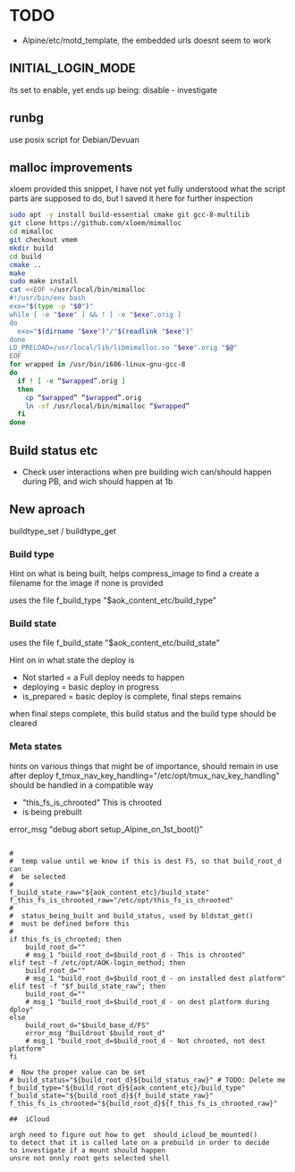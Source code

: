 # TODO

- Alpine/etc/motd_template, the embedded urls doesnt seem to work

## INITIAL_LOGIN_MODE

its set to enable, yet ends up being: disable - investigate

## runbg

use posix script for Debian/Devuan

## malloc improvements

xloem provided this snippet, I have not yet fully understood what the
script parts are supposed to do, but I saved it here for further inspection

```bash
sudo apt -y install build-essential cmake git gcc-8-multilib
git clone https://github.com/xloem/mimalloc
cd mimalloc
git checkout vmem
mkdir build
cd build
cmake ..
make
sudo make install
cat <<EOF >/usr/local/bin/mimalloc
#!/usr/bin/env bash
exe="$(type -p "$0")"
while [ -e "$exe" ] && ! [ -e "$exe".orig ]
do
  exe="$(dirname "$exe")"/"$(readlink "$exe")"
done
LD_PRELOAD=/usr/local/lib/libmimalloc.so "$exe".orig "$@"
EOF
for wrapped in /usr/bin/i686-linux-gnu-gcc-8
do
  if ! [ -e “$wrapped”.orig ]
  then
    cp “$wrapped” “$wrapped”.orig
    ln -sf /usr/local/bin/mimalloc “$wrapped”
  fi
done
```

##  Build status etc

- Check user interactions when pre building
wich can/should happen during PB, and wich should happen at 1b


## New aproach

buildtype_set / buildtype_get


### Build type

Hint on what is being built, helps compress_image to find a create a
filename for the image if none is provided

uses the file f_build_type "$aok_content_etc/build_type"

### Build state

uses the file f_build_state "$aok_content_etc/build_state"

Hint on in what state the deploy is
  - Not started   = a Full deploy needs to happen
  - deploying     = basic deploy in progress
  - is_prepared  = basic deploy is complete, final steps remains

  when final steps complete, this build status and the build type should
  be cleared

### Meta states

hints on various things that might be of importance, should remain in
use after deploy
f_tmux_nav_key_handling="/etc/opt/tmux_nav_key_handling"
should be handled in a compatible way

  - "this_fs_is_chrooted" This is chrooted
  - is being prebuilt



error_msg "debug abort setup_Alpine_on_1st_boot()"

```shell

#
#  temp value until we know if this is dest FS, so that build_root_d can
#  be selected
#
f_build_state_raw="${aok_content_etc}/build_state"
f_this_fs_is_chrooted_raw="/etc/opt/this_fs_is_chrooted"
#
#  status_being_built and build_status, used by bldstat_get()
#  must be defined before this
#
if this_fs_is_chrooted; then
    build_root_d=""
    # msg_1 "build_root_d=$build_root_d - This is chrooted"
elif test -f /etc/opt/AOK-login_method; then
    build_root_d=""
    # msg_1 "build_root_d=$build_root_d - on installed dest platform"
elif test -f "$f_build_state_raw"; then
    build_root_d=""
    # msg_1 "build_root_d=$build_root_d - on dest platform during dploy"
else
    build_root_d="$build_base_d/FS"
    error_msg "Buildroot $build_root_d"
    # msg_1 "build_root_d=$build_root_d - Not chrooted, not dest platform"
fi

#  Now the proper value can be set
# build_status="${build_root_d}${build_status_raw}" # TODO: Delete me
f_build_type="${build_root_d}${aok_content_etc}/build_type"
f_build_state="${build_root_d}${f_build_state_raw}"
f_this_fs_is_chrooted="${build_root_d}${f_this_fs_is_chrooted_raw}"

##  iCloud

argh need to figure out how to get  should_icloud_be_mounted()
to detect that it is called late on a prebuild in order to decide
to investigate if a mount should happen
unsre not onnly root gets selected shell
